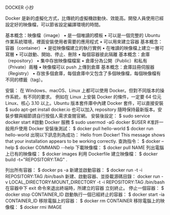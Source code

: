 DOCKER 小抄

Docker 是新的虛擬化方式，比傳統的虛擬機啟動快、效能高。開發人員使用已經設定好的映像檔，可以節省設定編譯環境的時間。

基本概念：映像檔（image）
• 是一個唯讀的模板
• 可以是一個完整的 Ubuntu 作業系統環境，裡面安裝使用者需要的應用程式
• 可以用來建立容器
基本概念：容器（container）
• 是從映像檔建立的執行實例
• 在唯讀的映像檔上建立一層可寫層
• 可以啟動、開始、停止、刪除
• 每個容器彼此隔離
基本概念：倉庫 （repository）
• 集中存放映像檔檔案
• 倉庫分為公開（Public）和私有（Private）兩種
• 映像檔可以 push 上傳到倉庫
基本概念：倉庫註冊伺服器 （Registry）
• 存放多個倉庫，每個倉庫中又包含了多個映像檔，每個映像檔有不同的標籤（tag）。

安裝：
在 Windows、macOS、Linux 上都可以使用 Docker。但對不同版本的操作系統，有不同的要求。
例如在 Linux 上安裝 Docker 的條件，一定要 64 位元 Linux、核心 3.10 以上。Ubuntu 版本套件庫中內建 Docker 套件，可以直接安裝
$ sudo apt-get install docker.io
也可以加入 repository 隨時保持最新版本。安裝步驟與細節請自行按個人需求查閱官網。
安裝後設定：
$ sudo service docker start #啟動 Docker 服務
$ sudo usermod -aG docker $USER #准許一般用戶使用 Docker 安裝後測試：
$ docker pull hello-world
$ docker run hello-world
出現以下訊息則為成功：
Hello from Docker!
This message shows that your installation appears
to be working correctly.
查詢指令：
$ docker –help
$ docker COMMAND --help
下載映像檔：
$ docker pull NAME
列出電腦上已有的映像檔：
$ docker images
利用 Dockerfile 建立映像檔：
$ docker build -t="REPOSITORY:TAG" . 

列出所有容器：
$ docker ps -a
新建並啟動容器：
$ docker run -t -i REPOSITORY:TAG /bin/bash
新建、啟動容器、並掛載源碼目錄：
docker run -v LOCAL_DIRECTORY:MOUNT_DIRECTORY -t -i REPOSITORY:TAG /bin/bash
在容器中下 exit 命令來退出終端時，所建立的容器
立刻終止。
停止一個容器：
$ docker stop CONTAINER_ID
啟動執行一個已經終止的容器：
$ docker start -ia CONTAINER_ID
移除電腦上的容器：
$ docker rm CONTAINER
移除電腦上的映像檔：
$ docker rmi IMAGE
